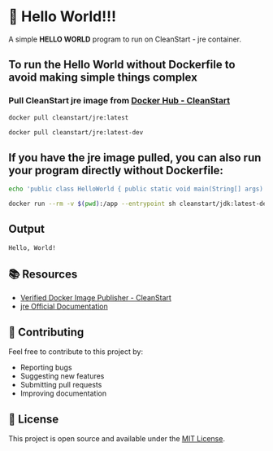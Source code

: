# 🚀 Hello World!!! 

A simple **HELLO WORLD** program to run on CleanStart - jre container. 

## To run the Hello World without Dockerfile to avoid making simple things complex

### Pull CleanStart jre image from [Docker Hub - CleanStart](https://hub.docker.com/u/cleanstart) 
```bash
docker pull cleanstart/jre:latest
```
```bash
docker pull cleanstart/jre:latest-dev
```

## If you have the jre image pulled, you can also run your program directly without Dockerfile:
```bash
echo 'public class HelloWorld { public static void main(String[] args) { System.out.println("Hello, World!"); } }' > HelloWorld.jre
```
```bash
docker run --rm -v $(pwd):/app --entrypoint sh cleanstart/jdk:latest-dev -c "jrec HelloWorld.jre && jre HelloWorld"
```

## Output 
```bash
Hello, World!
```

## 📚 Resources

- [Verified Docker Image Publisher - CleanStart](https://cleanstart.com/)
- [jre Official Documentation](https://docs.oracle.com/en/jre/)

## 🤝 Contributing

Feel free to contribute to this project by:
- Reporting bugs
- Suggesting new features
- Submitting pull requests
- Improving documentation

## 📄 License
This project is open source and available under the [MIT License](LICENSE).